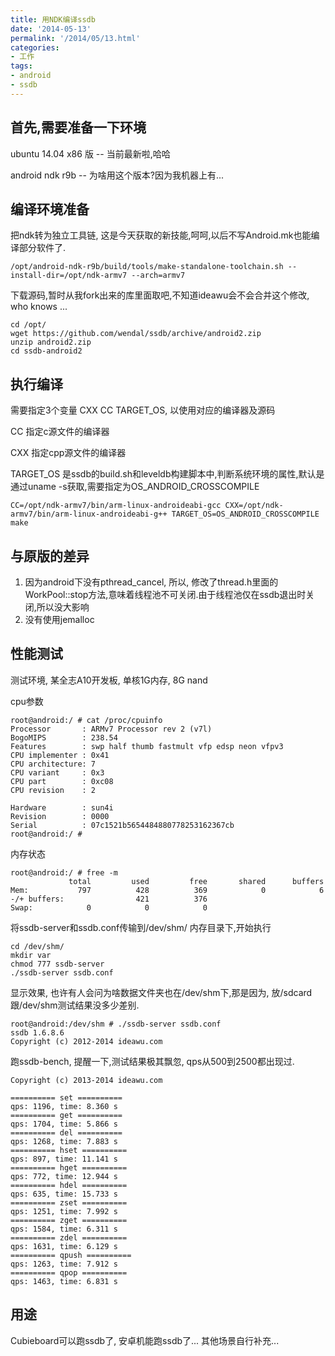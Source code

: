 ```yaml
---
title: 用NDK编译ssdb
date: '2014-05-13'
permalink: '/2014/05/13.html'
categories:
- 工作
tags:
- android
- ssdb
---
```


首先,需要准备一下环境
------------------------

ubuntu 14.04 x86 版 -- 当前最新啦,哈哈

android ndk r9b     -- 为啥用这个版本?因为我机器上有...

编译环境准备
----------------------

把ndk转为独立工具链, 这是今天获取的新技能,呵呵,以后不写Android.mk也能编译部分软件了.

```
/opt/android-ndk-r9b/build/tools/make-standalone-toolchain.sh --install-dir=/opt/ndk-armv7 --arch=armv7
```

下载源码,暂时从我fork出来的库里面取吧,不知道ideawu会不会合并这个修改, who knows ...

```
cd /opt/
wget https://github.com/wendal/ssdb/archive/android2.zip
unzip android2.zip
cd ssdb-android2
```

执行编译
-----------------------

需要指定3个变量 CXX CC TARGET_OS, 以使用对应的编译器及源码

CC 指定c源文件的编译器

CXX 指定cpp源文件的编译器

TARGET_OS 是ssdb的build.sh和leveldb构建脚本中,判断系统环境的属性,默认是通过uname -s获取,需要指定为OS_ANDROID_CROSSCOMPILE

```
CC=/opt/ndk-armv7/bin/arm-linux-androideabi-gcc CXX=/opt/ndk-armv7/bin/arm-linux-androideabi-g++ TARGET_OS=OS_ANDROID_CROSSCOMPILE make
```

与原版的差异
---------------------

1. 因为android下没有pthread_cancel, 所以, 修改了thread.h里面的WorkPool::stop方法,意味着线程池不可关闭.由于线程池仅在ssdb退出时关闭,所以没大影响
2. 没有使用jemalloc

性能测试
--------------------

测试环境, 某全志A10开发板, 单核1G内存, 8G nand

cpu参数

```
root@android:/ # cat /proc/cpuinfo
Processor       : ARMv7 Processor rev 2 (v7l)
BogoMIPS        : 238.54
Features        : swp half thumb fastmult vfp edsp neon vfpv3
CPU implementer : 0x41
CPU architecture: 7
CPU variant     : 0x3
CPU part        : 0xc08
CPU revision    : 2

Hardware        : sun4i
Revision        : 0000
Serial          : 07c1521b5654484880778253162367cb
root@android:/ #
```

内存状态

```
root@android:/ # free -m
             total         used         free       shared      buffers
Mem:           797          428          369            0            6
-/+ buffers:                421          376
Swap:            0            0            0
```

将ssdb-server和ssdb.conf传输到/dev/shm/ 内存目录下,开始执行

```
cd /dev/shm/
mkdir var
chmod 777 ssdb-server
./ssdb-server ssdb.conf
```

显示效果, 也许有人会问为啥数据文件夹也在/dev/shm下,那是因为, 放/sdcard跟/dev/shm测试结果没多少差别.

```
root@android:/dev/shm # ./ssdb-server ssdb.conf
ssdb 1.6.8.6
Copyright (c) 2012-2014 ideawu.com

```

跑ssdb-bench, 提醒一下,测试结果极其飘忽, qps从500到2500都出现过.

```
Copyright (c) 2013-2014 ideawu.com

========== set ==========
qps: 1196, time: 8.360 s
========== get ==========
qps: 1704, time: 5.866 s
========== del ==========
qps: 1268, time: 7.883 s
========== hset ==========
qps: 897, time: 11.141 s
========== hget ==========
qps: 772, time: 12.944 s
========== hdel ==========
qps: 635, time: 15.733 s
========== zset ==========
qps: 1251, time: 7.992 s
========== zget ==========
qps: 1584, time: 6.311 s
========== zdel ==========
qps: 1631, time: 6.129 s
========== qpush ==========
qps: 1263, time: 7.912 s
========== qpop ==========
qps: 1463, time: 6.831 s
```

用途
----------

Cubieboard可以跑ssdb了, 安卓机能跑ssdb了... 其他场景自行补充...